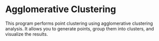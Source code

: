 # Agglomerative Clustering

This program performs point clustering using agglomerative clustering analysis.
It allows you to generate points, group them into clusters, and visualize the results.